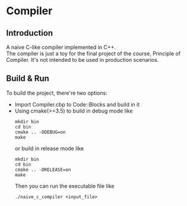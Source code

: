 # Compiler
## Introduction
A naive C-like compiler implemented in C++.  
The compiler is just a toy for the final project of
 the course, Principle of Compiler. It's not intended
 to be used in production scenarios.
 
## Build & Run
To build the project, there're two options:
- Import Compiler.cbp to Code::Blocks and build in it
- Using cmake(>=3.5) to build in debug mode like
  ```$shell
  mkdir bin
  cd bin
  cmake .. -DDEBUG=on
  make
  ```
  or build in release mode like
  ```$shell
  mkdir bin
  cd bin
  cmake .. -DRELEASE=on
  make
  ```
  Then you can run the executable file like
  ```$shell
  ./naive_c_compiler <input_file>
  ```